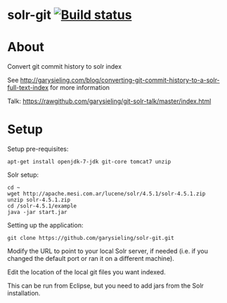 # solr-git [![Build status](https://travis-ci.org/rcook/solr-git.png)](https://travis-ci.org/rcook/solr-git)

About
=====

Convert git commit history to solr index

See http://garysieling.com/blog/converting-git-commit-history-to-a-solr-full-text-index for more information

Talk: https://rawgithub.com/garysieling/git-solr-talk/master/index.html

Setup
=====

Setup pre-requisites:
```
apt-get install openjdk-7-jdk git-core tomcat7 unzip
```

Solr setup:
```
cd ~
wget http://apache.mesi.com.ar/lucene/solr/4.5.1/solr-4.5.1.zip
unzip solr-4.5.1.zip
cd /solr-4.5.1/example
java -jar start.jar
```

Setting up the application:
```
git clone https://github.com/garysieling/solr-git.git
```

Modify the URL to point to your local Solr server, if needed (i.e. if you changed the default port or ran it on a different machine).

Edit the location of the local git files you want indexed.

This can be run from Eclipse, but you need to add jars from the Solr installation.
